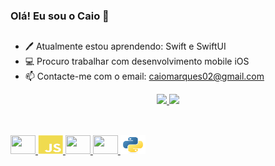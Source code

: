 ### Olá! Eu sou o Caio 👋

##

- 🖊️ Atualmente estou aprendendo: Swift e SwiftUI
- 💻 Procuro trabalhar com desenvolvimento mobile iOS
- 📫 Contacte-me com o email: caiomarques02@gmail.com

<div align="center">
  <a href="https://github.com/CaioVicenzi">
  <img height="160em" src="https://github-readme-stats.vercel.app/api?username=CaioVicenzi&show_icons=true&theme=synthwave&include_all_commits=true&count_private=true"/>
  <img height="160em" src="https://github-readme-stats.vercel.app/api/top-langs/?username=CaioVicenzi&layout=compact&langs_count=7&theme=synthwave"/>
</div>

 ##
  
<div style="display: inline_block"><br>
  <img height="30" width="40" src="https://cdn.jsdelivr.net/gh/devicons/devicon/icons/java/java-original.svg" />
  <img height="30" width="40" src="https://raw.githubusercontent.com/devicons/devicon/master/icons/javascript/javascript-plain.svg" />
  <img height="30" width="40" src="https://cdn.jsdelivr.net/gh/devicons/devicon/icons/embeddedc/embeddedc-original.svg" />
  <img height="30" width="40" src="https://cdn.jsdelivr.net/gh/devicons/devicon/icons/mysql/mysql-plain.svg" />
  <img height="30" width="40" src="https://raw.githubusercontent.com/devicons/devicon/master/icons/python/python-original.svg" />
</div>




